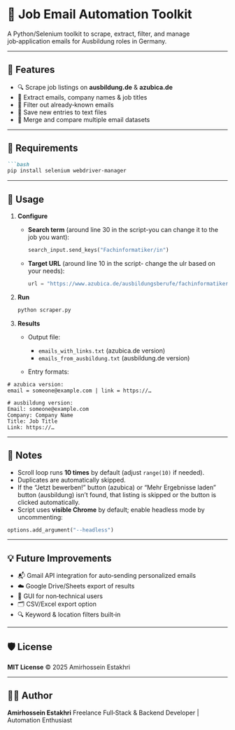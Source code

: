 
# 💼 Job Email Automation Toolkit

A Python/Selenium toolkit to scrape, extract, filter, and manage job‑application emails for Ausbildung roles in Germany.

---

## 📌 Features
- 🔍 Scrape job listings on **ausbildung.de** & **azubica.de**  
- 📧 Extract emails, company names & job titles  
- 🧠 Filter out already‑known emails  
- 💾 Save new entries to text files  
- 🔁 Merge and compare multiple email datasets  

---

## 🔧 Requirements
````markdown
```bash
pip install selenium webdriver-manager
````

---

## 🚀 Usage

1. **Configure**

   * **Search term** (around line 30 in the script-you can change it to the job you want):

     ```python
     search_input.send_keys("Fachinformatiker/in")
     ```
   * **Target URL** (around line 10 in the script- change the ulr based on your needs):

     ```python
     url = "https://www.azubica.de/ausbildungsberufe/fachinformatiker-fachrichtung-systemintegration/"
     ```

2. **Run**

   ```bash
   python scraper.py
   ```

3. **Results**

   * Output file:

     * `emails_with_links.txt` (azubica.de version)
     * `emails_from_ausbildung.txt` (ausbildung.de version)
   * Entry formats:

```text
# azubica version:
email = someone@example.com | link = https://…

# ausbildung version:
Email: someone@example.com
Company: Company Name
Title: Job Title
Link: https://…
```

---

## 📌 Notes

* Scroll loop runs **10 times** by default (adjust `range(10)` if needed).
* Duplicates are automatically skipped.
* If the “Jetzt bewerben!” button (azubica) or “Mehr Ergebnisse laden” button (ausbildung) isn’t found, that listing is skipped or the button is clicked automatically.
* Script uses **visible Chrome** by default; enable headless mode by uncommenting:

```python
options.add_argument("--headless")
```

---

## 💡 Future Improvements

* 📬 Gmail API integration for auto‑sending personalized emails
* ☁️ Google Drive/Sheets export of results
* 🧾 GUI for non‑technical users
* 🗂️ CSV/Excel export option
* 🔍 Keyword & location filters built‑in

---

## 🛡️ License

**MIT License** © 2025 Amirhossein Estakhri

---

## 🙋‍♂️ Author

**Amirhossein Estakhri**
Freelance Full‑Stack & Backend Developer | Automation Enthusiast

```
```
